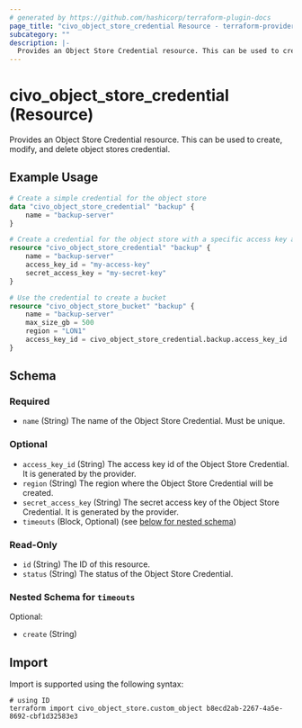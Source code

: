 ```yaml
---
# generated by https://github.com/hashicorp/terraform-plugin-docs
page_title: "civo_object_store_credential Resource - terraform-provider-civo"
subcategory: ""
description: |-
  Provides an Object Store Credential resource. This can be used to create, modify, and delete object stores credential.
---
```


# civo_object_store_credential (Resource)

Provides an Object Store Credential resource. This can be used to create, modify, and delete object stores credential.

## Example Usage

```terraform
# Create a simple credential for the object store
data "civo_object_store_credential" "backup" {
	name = "backup-server"
}

# Create a credential for the object store with a specific access key and secret key
resource "civo_object_store_credential" "backup" {
	name = "backup-server"
	access_key_id = "my-access-key"
	secret_access_key = "my-secret-key"
}

# Use the credential to create a bucket
resource "civo_object_store_bucket" "backup" {
	name = "backup-server"
	max_size_gb = 500
	region = "LON1"
	access_key_id = civo_object_store_credential.backup.access_key_id
}
```

<!-- schema generated by tfplugindocs -->
## Schema

### Required

- `name` (String) The name of the Object Store Credential. Must be unique.

### Optional

- `access_key_id` (String) The access key id of the Object Store Credential. It is generated by the provider.
- `region` (String) The region where the Object Store Credential will be created.
- `secret_access_key` (String) The secret access key of the Object Store Credential. It is generated by the provider.
- `timeouts` (Block, Optional) (see [below for nested schema](#nestedblock--timeouts))

### Read-Only

- `id` (String) The ID of this resource.
- `status` (String) The status of the Object Store Credential.

<a id="nestedblock--timeouts"></a>
### Nested Schema for `timeouts`

Optional:

- `create` (String)

## Import

Import is supported using the following syntax:

```shell
# using ID
terraform import civo_object_store.custom_object b8ecd2ab-2267-4a5e-8692-cbf1d32583e3
```
